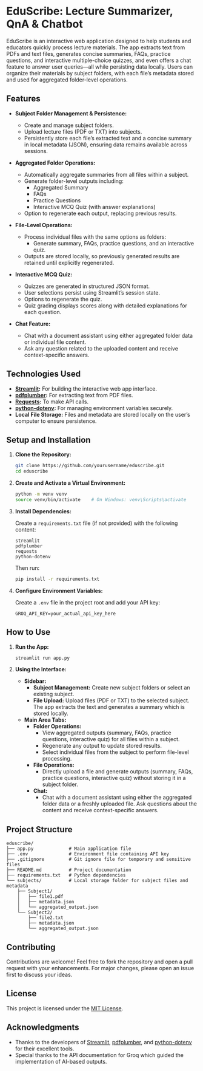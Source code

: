 # EduScribe: Lecture Summarizer, QnA & Chatbot

EduScribe is an interactive web application designed to help students and educators quickly process lecture materials. The app extracts text from PDFs and text files, generates concise summaries, FAQs, practice questions, and interactive multiple-choice quizzes, and even offers a chat feature to answer user queries—all while persisting data locally. Users can organize their materials by subject folders, with each file’s metadata stored and used for aggregated folder-level operations.

## Features

- **Subject Folder Management & Persistence:**
  - Create and manage subject folders.
  - Upload lecture files (PDF or TXT) into subjects.
  - Persistently store each file’s extracted text and a concise summary in local metadata (JSON), ensuring data remains available across sessions.

- **Aggregated Folder Operations:**
  - Automatically aggregate summaries from all files within a subject.
  - Generate folder-level outputs including:
    - Aggregated Summary
    - FAQs
    - Practice Questions
    - Interactive MCQ Quiz (with answer explanations)
  - Option to regenerate each output, replacing previous results.

- **File-Level Operations:**
  - Process individual files with the same options as folders:
    - Generate summary, FAQs, practice questions, and an interactive quiz.
  - Outputs are stored locally, so previously generated results are retained until explicitly regenerated.

- **Interactive MCQ Quiz:**
  - Quizzes are generated in structured JSON format.
  - User selections persist using Streamlit’s session state.
  - Options to regenerate the quiz.
  - Quiz grading displays scores along with detailed explanations for each question.

- **Chat Feature:**
  - Chat with a document assistant using either aggregated folder data or individual file content.
  - Ask any question related to the uploaded content and receive context-specific answers.

## Technologies Used

- **[Streamlit](https://streamlit.io/):** For building the interactive web app interface.
- **[pdfplumber](https://github.com/jsvine/pdfplumber):** For extracting text from PDF files.
- **[Requests](https://docs.python-requests.org/):** To make API calls.
- **[python-dotenv](https://pypi.org/project/python-dotenv/):** For managing environment variables securely.
- **Local File Storage:** Files and metadata are stored locally on the user’s computer to ensure persistence.

## Setup and Installation

1. **Clone the Repository:**

   ```bash
   git clone https://github.com/yourusername/eduscribe.git
   cd eduscribe
   ```

2. **Create and Activate a Virtual Environment:**

   ```bash
   python -m venv venv
   source venv/bin/activate    # On Windows: venv\Scripts\activate
   ```

3. **Install Dependencies:**

   Create a `requirements.txt` file (if not provided) with the following content:

   ```
   streamlit
   pdfplumber
   requests
   python-dotenv
   ```

   Then run:

   ```bash
   pip install -r requirements.txt
   ```

4. **Configure Environment Variables:**

   Create a `.env` file in the project root and add your API key:

   ```dotenv
   GROQ_API_KEY=your_actual_api_key_here
   ```

## How to Use

1. **Run the App:**

   ```bash
   streamlit run app.py
   ```

2. **Using the Interface:**
   - **Sidebar:**  
     - **Subject Management:** Create new subject folders or select an existing subject.
     - **File Upload:** Upload files (PDF or TXT) to the selected subject. The app extracts the text and generates a summary which is stored locally.
   - **Main Area Tabs:**
     - **Folder Operations:**  
       - View aggregated outputs (summary, FAQs, practice questions, interactive quiz) for all files within a subject.
       - Regenerate any output to update stored results.
       - Select individual files from the subject to perform file-level processing.
     - **File Operations:**  
       - Directly upload a file and generate outputs (summary, FAQs, practice questions, interactive quiz) without storing it in a subject folder.
     - **Chat:**  
       - Chat with a document assistant using either the aggregated folder data or a freshly uploaded file. Ask questions about the content and receive context-specific answers.

## Project Structure

```
eduscribe/
├── app.py             # Main application file
├── .env               # Environment file containing API key
├── .gitignore         # Git ignore file for temporary and sensitive files
├── README.md          # Project documentation
├── requirements.txt   # Python dependencies
└── subjects/          # Local storage folder for subject files and metadata
    ├── Subject1/
    │   ├── file1.pdf
    │   ├── metadata.json
    │   └── aggregated_output.json
    └── Subject2/
        ├── file2.txt
        ├── metadata.json
        └── aggregated_output.json
```

## Contributing

Contributions are welcome! Feel free to fork the repository and open a pull request with your enhancements. For major changes, please open an issue first to discuss your ideas.

## License

This project is licensed under the [MIT License](LICENSE).

## Acknowledgments

- Thanks to the developers of [Streamlit](https://streamlit.io/), [pdfplumber](https://github.com/jsvine/pdfplumber), and [python-dotenv](https://pypi.org/project/python-dotenv/) for their excellent tools.
- Special thanks to the API documentation for Groq which guided the implementation of AI-based outputs.
